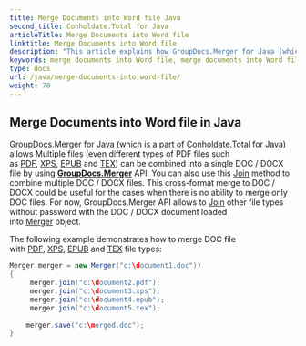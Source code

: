 ```yaml
---
title: Merge Documents into Word file Java
second_title: Conholdate.Total for Java
articleTitle: Merge Documents into Word file
linktitle: Merge Documents into Word file
description: "This article explains how GroupDocs.Merger for Java (which is a part of Conholdate.Total for Java) can merge documents into Word file."
keywords: merge documents into Word file, merge documents into Word file in Java
type: docs
url: /java/merge-documents-into-word-file/
weight: 70
---
```


## Merge Documents into Word file in Java

GroupDocs.Merger for Java (which is a part of Conholdate.Total for Java) allows Multiple files (even different types of PDF files such as [PDF](https://docs.fileformat.com/view/pdf/), [XPS](https://docs.fileformat.com/page-description-language/xps/), [EPUB](https://docs.fileformat.com/ebook/epub/) and [TEX](https://docs.fileformat.com/page-description-language/tex/)) can be combined into a single DOC / DOCX file by using **[GroupDocs.Merger](https://products.groupdocs.com/merger/java )** API. You can also use this [Join](https://apireference.groupdocs.com/merger/java/com.groupdocs.merger/Merger#join(java.io.InputStream) ) method to combine multiple DOC / DOCX files. This cross-format merge to DOC / DOCX could be useful for the cases when there is no ability to merge only DOC files. For now, GroupDocs.Merger API allows to [Join](https://apireference.groupdocs.com/merger/java/com.groupdocs.merger/Merger#join(java.io.InputStream) ) other file types without password with the DOC / DOCX document loaded into [Merger](https://apireference.groupdocs.com/merger/java/com.groupdocs.merger/Merger ) object.

The following example demonstrates how to merge DOC file with [PDF](https://docs.fileformat.com/view/pdf/), [XPS](https://docs.fileformat.com/page-description-language/xps/), [EPUB](https://docs.fileformat.com/ebook/epub/) and [TEX](https://docs.fileformat.com/page-description-language/tex/) file types:

```java
Merger merger = new Merger("c:\document1.doc"))
{
     merger.join("c:\document2.pdf");
     merger.join("c:\document3.xps");
     merger.join("c:\document4.epub");
     merger.join("c:\document5.tex");
 
	merger.save("c:\merged.doc");
}
```

